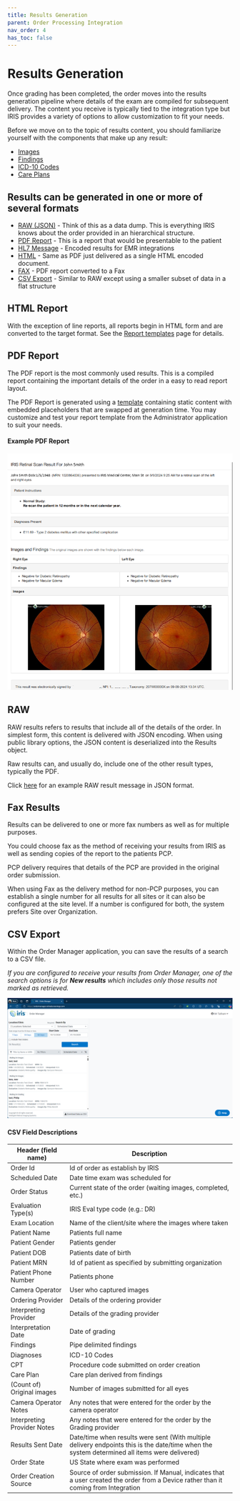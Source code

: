 ```yaml
---
title: Results Generation
parent: Order Processing Integration
nav_order: 4
has_toc: false
---
```


# Results Generation

Once grading has been completed, the order moves into the results generation pipeline where details of the exam are compiled for subsequent delivery.  The content you receive is typically tied to the integration type but IRIS provides a variety of options to allow customization to fit your needs.

Before we move on to the topic of results content, you should familiarize yourself with the components that make up any result:

- [Images](/integration/Results/Images/)
- [Findings](/integration/Results/Findings/)
- [ICD-10 Codes](/integration//Results/ICD10CMResults)
- [Care Plans](/integration/Results/Careplans)

## Results can be generated in one or more of several formats

- [RAW (JSON)](#raw) - Think of this as a data dump.  This is everything IRIS knows about the order provided in an hierarchical structure.
- [PDF Report](#pdf-report) - This is a report that would be presentable to the patient
- [HL7 Message](/integration/hl7messages/) - Encoded results for EMR integrations
- [HTML](#html-report) - Same as PDF just delivered as a single HTML encoded document.
- [FAX](#fax-results) - PDF report converted to a Fax
- [CSV Export](#csv-export) - Similar to RAW except using a smaller subset of data in a flat structure

## HTML Report

With the exception of line reports, all reports begin in HTML form and are converted to the target format.  See the [Report templates](/integration/Results//ReportTemplate) page for details.

## PDF Report

The PDF report is the most commonly used results.  This is a compiled report containing the important details of the order in a easy to read report layout.

The PDF Report is generated using a [template](/integration/Results/ReportTemplate) containing static content with embedded placeholders that are swapped at generation time.  You may customize and test your report template from the Administrator application to suit your needs.

#### Example PDF Report

![PDF Report Example](/assets/pdfreport.png)

## RAW

RAW results refers to results that include all of the details of the order.  In simplest form, this content is delivered with JSON encoding.  When using public library options, the JSON content is deserialized into the Results object.

Raw results can, and usually do, include one of the other result types, typically the PDF.

Click [here](/integration/CloudDirectResultExample/) for an example RAW result message in JSON format.

## Fax Results

Results can be delivered to one or more fax numbers as well as for multiple purposes.  

You could choose fax as the method of receiving your results from IRIS as well as sending copies of the report to the patients PCP.

PCP delivery requires that details of the PCP are provided in the original order submission.

When using Fax as the delivery method for non-PCP purposes, you can establish a single number for all results for all sites or it can also be configured at the site level. If a number is configured for both, the system prefers Site over Organization. 

## CSV Export

Within the Order Manager application, you can save the results of a search to a CSV file.  

*If you are configured to receive your results from Order Manager, one of the search options is for **New results** which includes only those results not marked as retrieved.*

![Order Manager Example](/assets/OrderManagercsv.png)

#### CSV Field Descriptions

| Header (field name) | Description
| -- | --
| Order Id | Id of order as establish by IRIS 
| Scheduled Date | Date time exam was scheduled for
| Order Status  | Current state of the order (waiting images, completed, etc.)
| Evaluation Type(s)  | IRIS Eval type code (e.g.: DR)
| Exam Location	 | Name of the client/site where the images where taken
| Patient Name | Patients full name
| Patient Gender | Patients gender
| Patient DOB | Patients date of birth
| Patient MRN | Id of patient as specified by submitting organization
| Patient Phone Number | Patients phone
| Camera Operator | User who captured images
| Ordering Provider | Details of the ordering provider
| Interpreting Provider | Details of the grading provider
| Interpretation Date | Date of grading
| Findings | Pipe delimited findings
| Diagnoses	| ICD-10 Codes
| CPT | Procedure code submitted on order creation
| Care Plan	| Care plan derived from findings
| (Count of) Original images | Number of images submitted for all eyes
| Camera Operator Notes | Any notes that were entered for the order by the camera operator
| Interpreting Provider Notes | Any notes that were entered for the order by the Grading provider
| Results Sent Date | Date/time when results were sent (With multiple delivery endpoints this is the date/time when the system determined all items were delivered)
| Order State | US State where exam was performed
| Order Creation Source | Source of order submission. If Manual, indicates that a user created the order from a Device rather than it coming from Integration
